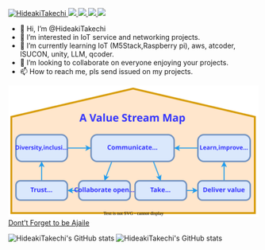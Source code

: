 <p align="left">
  <a href="https://github.com/HideakiTakechi/HideakiTakechi/">
    <img src="https://komarev.com/ghpvc/?username=HideakiTakechi" alt="HideakiTakechi" />
  </a>
  <a href="https://x.com/HidetaTodo">
    <img height="20" src="https://img.shields.io/twitter/follow/HidetaTodo?label=Twitter&logo=twitter&style=flat" />
  </a>
  <a href="https://github.com/HideakiTakechi/">
    <img height="20" src="https://img.shields.io/github/followers/HideakiTakechi?label=follow&logo=github&style=flat" />
  </a>
  <a href="http://qiita.com/hide_take">
    <img height="20" src="https://qiita-badge.apiapi.app/s/hide_take/posts.svg" />
  </a>
    <a href="http://qiita.com/hide_take">
    <img height="20" src="https://qiita-badge.apiapi.app/s/hide_take/contributions.svg" />
  </a>
</p>

- 👋 Hi, I’m @HideakiTakechi
- 👀 I’m interested in IoT service and networking projects.
- 🌱 I’m currently learning IoT (M5Stack,Raspberry pi), aws, atcoder, ISUCON, unity, LLM, qcoder.
- 💞️ I’m looking to collaborate on everyone enjoying your projects.
- 📫 How to reach me, pls send issued on my projects.

![Votive Dio](votive.dio.svg)   
[Dont’t Forget to be Ajaile](https://www.ipa.go.jp/jinzai/skill-standard/plus-it-ui/itssplus/ps6vr70000001i7c-att/000065601.pdf)

![HideakiTakechi's GitHub stats](https://github-readme-stats.vercel.app/api?username=HideakiTakechi&count_private=true&show_icons=true&theme=vue)
![HideakiTakechi's GitHub stats](https://github-readme-stats.vercel.app/api/top-langs/?username=HideakiTakechi&layout=compact&theme=buefy)

<!---
HideakiTakechi/HideakiTakechi is a ✨ special ✨ repository because its `README.md` (this file) appears on your GitHub profile.
You can click the Preview link to take a look at your changes.
--->
